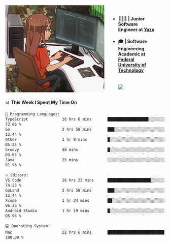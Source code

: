 
<body >
  <div style="display: flex; width: auto; margin-right: 30px ">
    <img align="right" width="312" height="274" style="padding-right:20px; " src="assets/umiko.gif" alt="Computer man" />
    <ul style="flex: 1;">
      <li><h4>🧑🏽‍💻 | Junior Software Engineer at <a href="https://www.yazo.com.br/">Yazo</a></h4></li>
      <li><h4>🎓 | Software Engineering Academic at <a href="http://www.utfpr.edu.br/">Federal University of Technology</a></h4></li>
      <br/>
      <a href="https://skillicons.dev">
        <img src="https://skillicons.dev/icons?i=ts,react,go,swift,c,ts,postgres,nodejs,js,heroku,gradle,firebase,flutter,docker,aws,arduino,redis,sqlite&theme=light&&perline=6 " />
      </a>
    </ul>  
    <br/>
  </div>
</body>


<!--START_SECTION:waka-->
📊 **This Week I Spent My Time On** 

```text
💬 Programming Languages: 
TypeScript               16 hrs 6 mins       ██████████████████░░░░░░░   72.86 % 
Go                       2 hrs 58 mins       ███░░░░░░░░░░░░░░░░░░░░░░   13.44 % 
Other                    1 hr 9 mins         █░░░░░░░░░░░░░░░░░░░░░░░░   05.25 % 
Groovy                   48 mins             █░░░░░░░░░░░░░░░░░░░░░░░░   03.65 % 
Java                     25 mins             ░░░░░░░░░░░░░░░░░░░░░░░░░   01.96 % 

🔥 Editors: 
VS Code                  16 hrs 25 mins      ███████████████████░░░░░░   74.23 % 
GoLand                   2 hrs 58 mins       ███░░░░░░░░░░░░░░░░░░░░░░   13.44 % 
Xcode                    1 hr 24 mins        ██░░░░░░░░░░░░░░░░░░░░░░░   06.36 % 
Android Studio           1 hr 19 mins        █░░░░░░░░░░░░░░░░░░░░░░░░   05.96 % 

💻 Operating System: 
Mac                      22 hrs 6 mins       █████████████████████████   100.00 % 
```


<!--END_SECTION:waka-->

<!--
**danielr0d/danielr0d** is a ✨ _special_ ✨ repository because its `README.md` (this file) appears on your GitHub profile.

Here are some ideas to get you started:

- 🔭 I’m currently working on ...
- 🌱 I’m currently learning ...
- 👯 I’m looking to collaborate on ...
- 🤔 I’m looking for help with ...
- 💬 Ask me about ...
- 📫 How to reach me: ...
- 😄 Pronouns: ...
- ⚡ Fun fact: ...
-->
